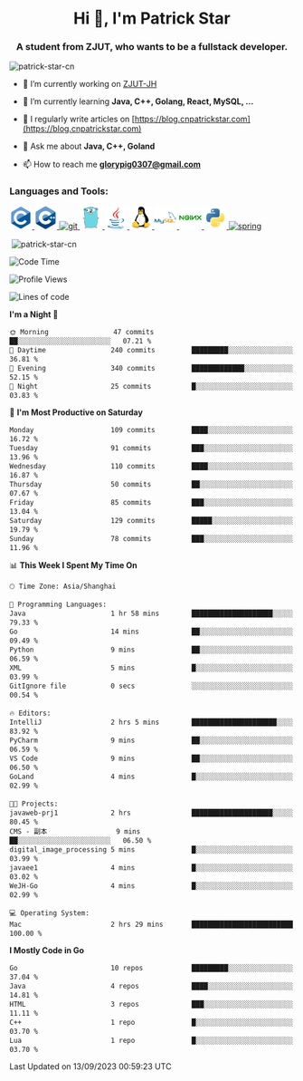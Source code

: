 <h1 align="center">Hi 👋, I'm Patrick Star</h1>
<h3 align="center">A student from ZJUT, who wants to be a fullstack developer.</h3>

<p align="left"> <img src="https://komarev.com/ghpvc/?username=patrick-star-cn&label=Profile%20views&color=0e75b6&style=flat" alt="patrick-star-cn" /> </p>

- 🔭 I’m currently working on [ZJUT-JH](https://github.com/zjutjh)

- 🌱 I’m currently learning **Java, C++, Golang, React, MySQL, ...**

- 📝 I regularly write articles on [https://blog.cnpatrickstar.com](https://blog.cnpatrickstar.com)

- 💬 Ask me about **Java, C++, Goland**

- 📫 How to reach me **glorypig0307@gmail.com**


<h3 align="left">Languages and Tools:</h3>
<p align="left"> 
  <a href="https://www.cprogramming.com/" target="_blank" rel="noreferrer"> 
    <img src="https://raw.githubusercontent.com/devicons/devicon/master/icons/c/c-original.svg" alt="c" width="40" height="40"/> 
  </a> 
  <a href="https://www.w3schools.com/cpp/" target="_blank" rel="noreferrer"> 
    <img src="https://raw.githubusercontent.com/devicons/devicon/master/icons/cplusplus/cplusplus-original.svg" alt="cplusplus" width="40" height="40"/> 
  </a> 
  <a href="https://git-scm.com/" target="_blank" rel="noreferrer"> 
    <img src="https://www.vectorlogo.zone/logos/git-scm/git-scm-icon.svg" alt="git" width="40" height="40"/> 
  </a> 
  <a href="https://golang.org" target="_blank" rel="noreferrer"> 
    <img src="https://raw.githubusercontent.com/devicons/devicon/master/icons/go/go-original.svg" alt="go" width="40" height="40"/> 
  </a> 
  <a href="https://www.java.com" target="_blank" rel="noreferrer"> 
    <img src="https://raw.githubusercontent.com/devicons/devicon/master/icons/java/java-original.svg" alt="java" width="40" height="40"/> 
  </a> 
  <a href="https://www.linux.org/" target="_blank" rel="noreferrer"> 
    <img src="https://raw.githubusercontent.com/devicons/devicon/master/icons/linux/linux-original.svg" alt="linux" width="40" height="40"/> 
  </a> 
  <a href="https://www.mysql.com/" target="_blank" rel="noreferrer"> 
    <img src="https://raw.githubusercontent.com/devicons/devicon/master/icons/mysql/mysql-original-wordmark.svg" alt="mysql" width="40" height="40"/> 
  </a> 
  <a href="https://www.nginx.com" target="_blank" rel="noreferrer"> 
    <img src="https://raw.githubusercontent.com/devicons/devicon/master/icons/nginx/nginx-original.svg" alt="nginx" width="40" height="40"/> 
  </a> 
  <a href="https://www.python.org" target="_blank" rel="noreferrer"> 
    <img src="https://raw.githubusercontent.com/devicons/devicon/master/icons/python/python-original.svg" alt="python" width="40" height="40"/> 
  </a> 
  <a href="https://spring.io/" target="_blank" rel="noreferrer"> 
    <img src="https://www.vectorlogo.zone/logos/springio/springio-icon.svg" alt="spring" width="40" height="40"/> 
  </a>
</p>

<p>&nbsp;<img align="center" src="https://github-readme-stats.vercel.app/api?username=patrick-star-cn&show_icons=true&locale=en" alt="patrick-star-cn" /></p>

<!--START_SECTION:waka-->
![Code Time](http://img.shields.io/badge/Code%20Time-409%20hrs%2020%20mins-blue)

![Profile Views](http://img.shields.io/badge/Profile%20Views-0-blue)

![Lines of code](https://img.shields.io/badge/From%20Hello%20World%20I%27ve%20Written-5.2%20million%20lines%20of%20code-blue)

**I'm a Night 🦉** 

```text
🌞 Morning                47 commits          ██░░░░░░░░░░░░░░░░░░░░░░░   07.21 % 
🌆 Daytime                240 commits         █████████░░░░░░░░░░░░░░░░   36.81 % 
🌃 Evening                340 commits         █████████████░░░░░░░░░░░░   52.15 % 
🌙 Night                  25 commits          █░░░░░░░░░░░░░░░░░░░░░░░░   03.83 % 
```
📅 **I'm Most Productive on Saturday** 

```text
Monday                   109 commits         ████░░░░░░░░░░░░░░░░░░░░░   16.72 % 
Tuesday                  91 commits          ███░░░░░░░░░░░░░░░░░░░░░░   13.96 % 
Wednesday                110 commits         ████░░░░░░░░░░░░░░░░░░░░░   16.87 % 
Thursday                 50 commits          ██░░░░░░░░░░░░░░░░░░░░░░░   07.67 % 
Friday                   85 commits          ███░░░░░░░░░░░░░░░░░░░░░░   13.04 % 
Saturday                 129 commits         █████░░░░░░░░░░░░░░░░░░░░   19.79 % 
Sunday                   78 commits          ███░░░░░░░░░░░░░░░░░░░░░░   11.96 % 
```


📊 **This Week I Spent My Time On** 

```text
🕑︎ Time Zone: Asia/Shanghai

💬 Programming Languages: 
Java                     1 hr 58 mins        ████████████████████░░░░░   79.33 % 
Go                       14 mins             ██░░░░░░░░░░░░░░░░░░░░░░░   09.49 % 
Python                   9 mins              ██░░░░░░░░░░░░░░░░░░░░░░░   06.59 % 
XML                      5 mins              █░░░░░░░░░░░░░░░░░░░░░░░░   03.99 % 
GitIgnore file           0 secs              ░░░░░░░░░░░░░░░░░░░░░░░░░   00.54 % 

🔥 Editors: 
IntelliJ                 2 hrs 5 mins        █████████████████████░░░░   83.92 % 
PyCharm                  9 mins              ██░░░░░░░░░░░░░░░░░░░░░░░   06.59 % 
VS Code                  9 mins              ██░░░░░░░░░░░░░░░░░░░░░░░   06.50 % 
GoLand                   4 mins              █░░░░░░░░░░░░░░░░░░░░░░░░   02.99 % 

🐱‍💻 Projects: 
javaweb-prj1             2 hrs               ████████████████████░░░░░   80.45 % 
CMS - 副本                 9 mins              ██░░░░░░░░░░░░░░░░░░░░░░░   06.50 % 
digital_image_processing 5 mins              █░░░░░░░░░░░░░░░░░░░░░░░░   03.99 % 
javaee1                  4 mins              █░░░░░░░░░░░░░░░░░░░░░░░░   03.02 % 
WeJH-Go                  4 mins              █░░░░░░░░░░░░░░░░░░░░░░░░   02.99 % 

💻 Operating System: 
Mac                      2 hrs 29 mins       █████████████████████████   100.00 % 
```

**I Mostly Code in Go** 

```text
Go                       10 repos            █████████░░░░░░░░░░░░░░░░   37.04 % 
Java                     4 repos             ████░░░░░░░░░░░░░░░░░░░░░   14.81 % 
HTML                     3 repos             ███░░░░░░░░░░░░░░░░░░░░░░   11.11 % 
C++                      1 repo              █░░░░░░░░░░░░░░░░░░░░░░░░   03.70 % 
Lua                      1 repo              █░░░░░░░░░░░░░░░░░░░░░░░░   03.70 % 
```




 Last Updated on 13/09/2023 00:59:23 UTC
<!--END_SECTION:waka-->